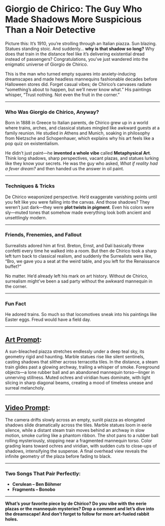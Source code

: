 # Giorgio de Chirico: The Guy Who Made Shadows More Suspicious Than a Noir Detective

Picture this: It’s 1910, you’re strolling through an Italian piazza. Sun blazing. Statues standing stoic. And suddenly… **why is that shadow so long?** Why does that train in the distance feel like it’s delivering existential dread instead of passengers? Congratulations, you’ve just wandered into the enigmatic universe of Giorgio de Chirico.

This is the man who turned empty squares into anxiety-inducing dreamscapes and made headless mannequins fashionable decades before Halloween stores did. Forget casual vibes; de Chirico’s canvases radiate “something’s about to happen, but we’ll never know what.” His paintings whisper, “Trust nothing. Not even the fruit in the corner.”

---

### Who Was Giorgio de Chirico, Anyway?

Born in 1888 in Greece to Italian parents, de Chirico grew up in a world where trains, arches, and classical statues mingled like awkward guests at a family reunion. He studied in Athens and Munich, soaking in philosophy from Nietzsche and Schopenhauer, which explains why his art feels like a pop quiz on existentialism.

He didn’t just paint—he **invented a whole vibe** called **Metaphysical Art**. Think long shadows, sharp perspectives, vacant plazas, and statues lurking like they know your secrets. He was the guy who asked, *What if reality had a fever dream?* and then handed us the answer in oil paint.

---

### Techniques & Tricks

De Chirico weaponized perspective. He’d exaggerate vanishing points until you felt like you were falling into the canvas. And those shadows? They weren’t just dark—they were **plot twists in pigment**. Even his colors were sly—muted tones that somehow made everything look both ancient and unsettlingly modern.

---

### Friends, Frenemies, and Fallout

Surrealists adored him at first. Breton, Ernst, and Dalí basically threw confetti every time he walked into a room. But then de Chirico took a sharp left turn back to classical realism, and suddenly the Surrealists were like, “Bro, we gave you a seat at the weird table, and you left for the Renaissance buffet?”

No matter. He’d already left his mark on art history. Without de Chirico, surrealism might’ve been a sad party without the awkward mannequin in the corner.

---

### Fun Fact

He adored trains. So much so that locomotives sneak into his paintings like Easter eggs. Freud would have a field day.

---

## [Art Prompt](https://lumaiere.com/?gallery=surrealism3):

A sun-bleached piazza stretches endlessly under a deep teal sky, its geometry rigid and haunting. Marble statues rise like silent sentinels, casting shadows that slither across terracotta tiles. In the distance, a steam train glides past a glowing archway, trailing a whisper of smoke. Foreground objects—a lone rubber ball and an abandoned mannequin torso—linger in unnerving stillness. Muted ochres and viridian hues dominate, with light slicing in sharp diagonal beams, creating a mood of timeless unease and surreal melancholy.

---

## [Video Prompt](https://www.tiktok.com/@davelumai/video/7532306963275730206):

The camera drifts slowly across an empty, sunlit piazza as elongated shadows slide dramatically across the tiles. Marble statues loom in eerie silence, while a distant steam train moves behind an archway in slow motion, smoke curling like a phantom ribbon. The shot pans to a rubber ball rolling mysteriously, stopping near a fragmented mannequin torso. Color grading leans toward ochres and viridian, with sudden cuts to close-ups of shadows, intensifying the suspense. A final overhead view reveals the infinite geometry of the plaza before fading to black.

---

### Two Songs That Pair Perfectly:

* **Cerulean – Ben Böhmer**
* **Fragments – Bonobo**

---

**What’s your favorite piece by de Chirico? Do you vibe with the eerie plazas or the mannequin mysteries? Drop a comment and let’s dive into the dreamscape! And don’t forget to follow for more art-fueled rabbit holes.**
